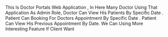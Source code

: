 This Is Doctor Portals Web Application , In Here Many Doctor Using That Application As Admin Role, Doctor Can View His Patients By Specific Date . Patient Can Booking For Doctors Appointment By Specific Date . Patient Can View His Previous Appointment By Date. We Can Using More Interesting Feature If Client Want
